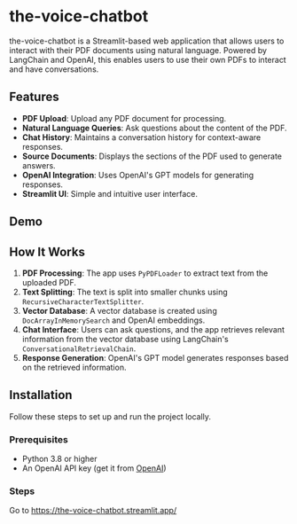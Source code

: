 # the-voice-chatbot 
the-voice-chatbot is a Streamlit-based web application that allows users to interact with their PDF documents using natural language. Powered by LangChain and OpenAI, this enables users to use their own PDFs to interact and have conversations.

## Features

- **PDF Upload**: Upload any PDF document for processing.
- **Natural Language Queries**: Ask questions about the content of the PDF.
- **Chat History**: Maintains a conversation history for context-aware responses.
- **Source Documents**: Displays the sections of the PDF used to generate answers.
- **OpenAI Integration**: Uses OpenAI's GPT models for generating responses.
- **Streamlit UI**: Simple and intuitive user interface.

## Demo

## How It Works

1. **PDF Processing**: The app uses `PyPDFLoader` to extract text from the uploaded PDF.
2. **Text Splitting**: The text is split into smaller chunks using `RecursiveCharacterTextSplitter`.
3. **Vector Database**: A vector database is created using `DocArrayInMemorySearch` and OpenAI embeddings.
4. **Chat Interface**: Users can ask questions, and the app retrieves relevant information from the vector database using LangChain's `ConversationalRetrievalChain`.
5. **Response Generation**: OpenAI's GPT model generates responses based on the retrieved information.

## Installation

Follow these steps to set up and run the project locally.

### Prerequisites

- Python 3.8 or higher
- An OpenAI API key (get it from [OpenAI](https://platform.openai.com/))

### Steps
Go to https://the-voice-chatbot.streamlit.app/
